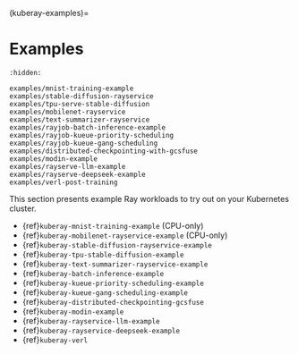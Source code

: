 (kuberay-examples)=

# Examples

```{toctree}
:hidden:

examples/mnist-training-example
examples/stable-diffusion-rayservice
examples/tpu-serve-stable-diffusion
examples/mobilenet-rayservice
examples/text-summarizer-rayservice
examples/rayjob-batch-inference-example
examples/rayjob-kueue-priority-scheduling
examples/rayjob-kueue-gang-scheduling
examples/distributed-checkpointing-with-gcsfuse
examples/modin-example
examples/rayserve-llm-example
examples/rayserve-deepseek-example
examples/verl-post-training
```


This section presents example Ray workloads to try out on your Kubernetes cluster.

- {ref}`kuberay-mnist-training-example` (CPU-only)
- {ref}`kuberay-mobilenet-rayservice-example` (CPU-only)
- {ref}`kuberay-stable-diffusion-rayservice-example`
- {ref}`kuberay-tpu-stable-diffusion-example`
- {ref}`kuberay-text-summarizer-rayservice-example`
- {ref}`kuberay-batch-inference-example`
- {ref}`kuberay-kueue-priority-scheduling-example`
- {ref}`kuberay-kueue-gang-scheduling-example`
- {ref}`kuberay-distributed-checkpointing-gcsfuse`
- {ref}`kuberay-modin-example`
- {ref}`kuberay-rayservice-llm-example`
- {ref}`kuberay-rayservice-deepseek-example`
- {ref}`kuberay-verl`
